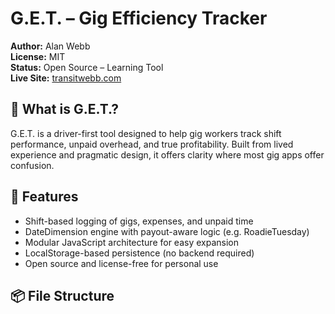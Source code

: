 # G.E.T. – Gig Efficiency Tracker

**Author:** Alan Webb  
**License:** MIT  
**Status:** Open Source – Learning Tool  
**Live Site:** [transitwebb.com](https://transitwebb.com)

## 🚀 What is G.E.T.?

G.E.T. is a driver-first tool designed to help gig workers track shift performance, unpaid overhead, and true profitability. Built from lived experience and pragmatic design, it offers clarity where most gig apps offer confusion.

## 🧰 Features

- Shift-based logging of gigs, expenses, and unpaid time
- DateDimension engine with payout-aware logic (e.g. RoadieTuesday)
- Modular JavaScript architecture for easy expansion
- LocalStorage-based persistence (no backend required)
- Open source and license-free for personal use

## 📦 File Structure

